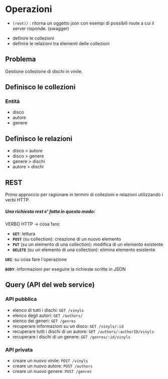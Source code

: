 # Operazioni

- `(root)/` : ritorna un oggetto json con esempi di possibili route a cui il server risponde. (swagger)

* definire le collezioni
* definire le relazioni tra elementi delle collezioni

## Problema

Gestione collezione di dischi in vinile.

## Definisco le collezioni

### Entità
- disco
- autore
- genere

## Definisco le relazioni

- disco > autore
- disco > genere
- genere > dischi
- autore > dischi

## REST
Primo approccio per ragionare in termini di collezioni e relazioni utilizzando i verbi HTTP.

##### Una richiesta rest e' fatta in questo modo:

VERBO HTTP -> cosa fare:

- **`GET`**: lettura
- **`POST`** (su collection): creazione di un nuovo elemento
- **`PUT`** (su un elemento di una collection): modifica di un elemento esistente
- **`DELETE`** (su un elemento di una collection): elimina elemento esistente 

**`URI`**: su cosa fare l'operazione

**`BODY`**: informazioni per eseguire la richieste scritte in JSON

## Query (API del web service)

### API pubblica

- elenco di tutti i dischi: `GET /vinyls`
- elenco degli autori: `GET /authors/`
- elenco dei generi: `GET /genres`
- recuperare informazioni su un disco: `GET /vinyls/:id` 
- recuperare tutti i dischi di un autore: `GET /authors/:authorID/vinyls`
- recuperare i dischi di un genere: `GET /genres/:id/vinyls` 

### API privata

- creare un nuovo vinile: `POST /vinyls`
- creare un nuovo autore: `POST /authors`
- creare un nuovo genere: `POST /genres`